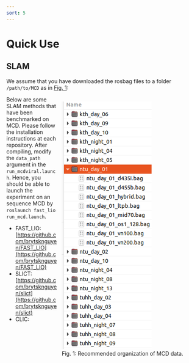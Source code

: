 ```yaml
---
sort: 5
---
```


# Quick Use

## SLAM 

We assume that you have downloaded the rosbag files to a folder `/path/to/MCD` as in [Fig. 1](#data-organization):

<figure style="float: right; margin-left: 10px;">
  <img src="images/data_path.png" alt="Description of the image">
  <figcaption id="data-organization">Fig. 1: Recommended organization of MCD data.</figcaption>
</figure>

Below are some SLAM methods that have been benchmarked on MCD. Please follow the installation instructions at each repository. After compiling, modify the `data_path` argument in the `run_mcdviral.launch`. Hence, you should be able to launch the experiment on an sequence MCD by `roslaunch fast_lio run_mcd.launch`.

* FAST_LIO: [https://github.com/brytsknguyen/FAST_LIO](https://github.com/brytsknguyen/FAST_LIO)
* SLICT: [https://github.com/brytsknguyen/slict](https://github.com/brytsknguyen/slict)
* CLIC: 